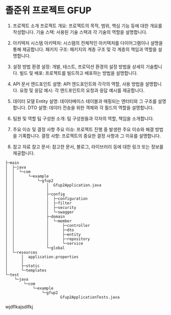 # 졸준위 프로젝트 GFUP

1. 프로젝트 소개
   프로젝트 개요: 프로젝트의 목적, 범위, 핵심 기능 등에 대한 개요를 작성합니다.
   기술 스택: 사용된 기술 스택과 각 기술의 역할을 설명합니다.

2. 아키텍처
   시스템 아키텍처: 시스템의 전체적인 아키텍처를 다이어그램이나 설명을 통해 제공합니다.
   패키지 구조: 패키지의 계층 구조 및 각 계층의 책임과 역할을 설명합니다.

3. 설정 방법
   환경 설정: 개발, 테스트, 프로덕션 환경의 설정 방법을 상세히 기술합니다.
   빌드 및 배포: 프로젝트를 빌드하고 배포하는 방법을 설명합니다.

4. API 문서
   엔드포인트 설명: API 엔드포인트와 각각의 역할, 사용 방법을 설명합니다.
   요청 및 응답 예시: 각 엔드포인트의 요청과 응답 예시를 제공합니다.

5. 데이터 모델
   Entity 설명: 데이터베이스 테이블과 매핑되는 엔터티와 그 구조를 설명합니다.
   DTO 설명: 데이터 전송을 위한 객체와 각 필드의 역할을 설명합니다.

6. 팀원 및 역할
   팀 구성원 소개: 팀 구성원들과 각자의 역할, 책임을 소개합니다.

7. 주요 이슈 및 결정 사항
   주요 이슈: 프로젝트 진행 중 발생한 주요 이슈와 해결 방법을 기록합니다.
   결정 사항: 프로젝트의 중요한 결정 사항과 그 이유를 설명합니다.

8. 참고 자료
   참고 문서: 참고한 문서, 블로그, 라이브러리 등에 대한 링크 또는 정보를 제공합니다.

```
├─main
│  ├─java
│  │  └─com
│  │      └─example
│  │          └─gfup2
│  │              │  Gfup2Application.java
│  │              │  
│  │              ├─config
│  │              │  ├─configuration
│  │              │  ├─filter
│  │              │  ├─security
│  │              │  └─swagger
│  │              ├─domain
│  │              │  └─member
│  │              │      ├─controller
│  │              │      ├─dto
│  │              │      ├─entity
│  │              │      ├─repository
│  │              │      └─service
│  │              └─global
│  └─resources
│      │  application.properties
│      │
│      ├─static
│      └─templates
└─test
    └─java
        └─com
            └─example
                └─gfup2
                        Gfup2ApplicationTests.java
```


wjdflkajsdlfkj